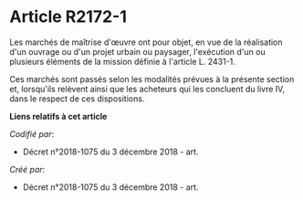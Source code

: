 # Article R2172-1

Les marchés de maîtrise d'œuvre ont pour objet, en vue de la réalisation d'un ouvrage ou d'un projet urbain ou paysager,
l'exécution d'un ou plusieurs éléments de la mission définie à l'article L. 2431-1.

Ces marchés sont passés selon les modalités prévues à la présente section et, lorsqu'ils relèvent ainsi que les acheteurs qui
les concluent du livre IV, dans le respect de ces dispositions.

**Liens relatifs à cet article**

_Codifié par_:

  - Décret n°2018-1075 du 3 décembre 2018 - art.

_Créé par_:

  - Décret n°2018-1075 du 3 décembre 2018 - art.
